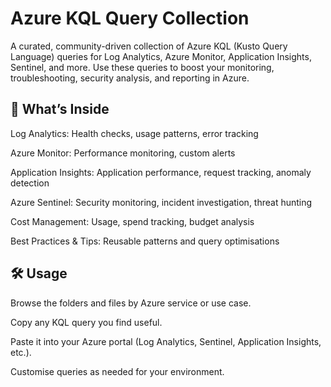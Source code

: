 # Azure KQL Query Collection

A curated, community-driven collection of Azure KQL (Kusto Query Language) queries for Log Analytics, Azure Monitor, Application Insights, Sentinel, and more.
Use these queries to boost your monitoring, troubleshooting, security analysis, and reporting in Azure.

## 🚀 What’s Inside

Log Analytics: Health checks, usage patterns, error tracking

Azure Monitor: Performance monitoring, custom alerts

Application Insights: Application performance, request tracking, anomaly detection

Azure Sentinel: Security monitoring, incident investigation, threat hunting

Cost Management: Usage, spend tracking, budget analysis

Best Practices & Tips: Reusable patterns and query optimisations

## 🛠️ Usage

Browse the folders and files by Azure service or use case.

Copy any KQL query you find useful.

Paste it into your Azure portal (Log Analytics, Sentinel, Application Insights, etc.).

Customise queries as needed for your environment.
